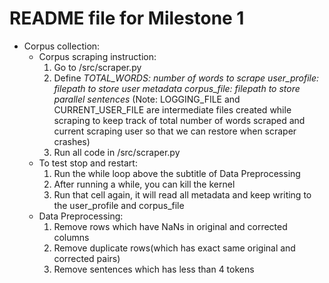 # README file for Milestone 1

- Corpus collection:
    - Corpus scraping instruction:
        1. Go to /src/scraper.py
        2. Define 
            *TOTAL_WORDS: number of words to scrape* 
            *user_profile: filepath to store user metadata*
            *corpus_file: filepath to store parallel sentences*
            (Note: LOGGING_FILE and CURRENT_USER_FILE are intermediate files created while scraping to keep track of total number of words scraped and current scraping user so that we can restore when scraper crashes)
        3. Run all code in /src/scraper.py
    - To test stop and restart:
        1. Run the while loop above the subtitle of Data Preprocessing
        2. After running a while, you can kill the kernel
        3. Run that cell again, it will read all metadata and keep writing to the user_profile and corpus_file
    - Data Preprocessing:
        1. Remove rows which have NaNs in original and corrected columns
        2. Remove duplicate rows(which has exact same original and corrected pairs)
        3. Remove sentences which has less than 4 tokens
      
    
    